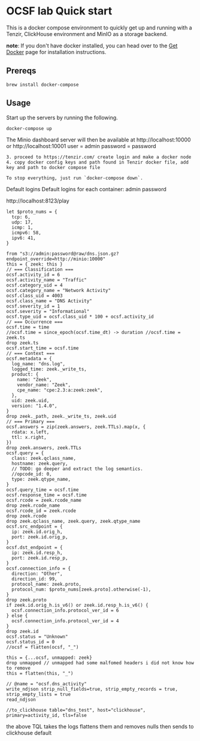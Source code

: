 <!--
 Licensed to the Apache Software Foundation (ASF) under one
 or more contributor license agreements.  See the NOTICE file
 distributed with this work for additional information
 regarding copyright ownership.  The ASF licenses this file
 to you under the Apache License, Version 2.0 (the
 "License"); you may not use this file except in compliance
 with the License.  You may obtain a copy of the License at

   http://www.apache.org/licenses/LICENSE-2.0

 Unless required by applicable law or agreed to in writing,
 software distributed under the License is distributed on an
 "AS IS" BASIS, WITHOUT WARRANTIES OR CONDITIONS OF ANY
 KIND, either express or implied.  See the License for the
 specific language governing permissions and limitations
 under the License.
-->
# OCSF lab Quick start
This is a docker compose environment to quickly get up and running with a Tenzir, ClickHouse environment and MinIO as a storage backend.

**note**: If you don't have docker installed, you can head over to the [Get Docker](https://docs.docker.com/get-docker/)
page for installation instructions.

## Prereqs

`brew install docker-compose`

## Usage
Start up the  servers by running the following.
```
docker-compose up
```
The Minio dashboard server will then be available at http://localhost:10000 or http://localhost:10001
user = admin
password = password
```
3. proceed to https://tenzir.com/ create login and make a docker node 
4. copy docker config keys and path found in Tenzir docker file, add key and path to docker compose file 

To stop everything, just run `docker-compose down`.
```
Default logins
Default logins for each container:
admin 
password

http://localhost:8123/play
```
let $proto_nums = {
  tcp: 6,
  udp: 17,
  icmp: 1,
  icmpv6: 58,
  ipv6: 41,
}

from "s3://admin:password@raw/dns.json.gz?endpoint_override=http://minio:10000"
this = { zeek: this }
// === Classification ===
ocsf.activity_id = 6
ocsf.activity_name = "Traffic"
ocsf.category_uid = 4
ocsf.category_name = "Network Activity"
ocsf.class_uid = 4003
ocsf.class_name = "DNS Activity"
ocsf.severity_id = 1
ocsf.severity = "Informational"
ocsf.type_uid = ocsf.class_uid * 100 + ocsf.activity_id
// === Occurrence ===
ocsf.time = time
//ocsf.time = since_epoch(ocsf.time_dt) -> duration //ocsf.time = zeek.ts
drop zeek.ts
ocsf.start_time = ocsf.time
// === Context ===
ocsf.metadata = {
  log_name: "dns.log",
  logged_time: zeek._write_ts,
  product: {
    name: "Zeek",
    vendor_name: "Zeek",
    cpe_name: "cpe:2.3:a:zeek:zeek",
  },
  uid: zeek.uid,
  version: "1.4.0",
}
drop zeek._path, zeek._write_ts, zeek.uid
// === Primary ===
ocsf.answers = zip(zeek.answers, zeek.TTLs).map(x, {
  rdata: x.left,
  ttl: x.right,
})
drop zeek.answers, zeek.TTLs
ocsf.query = {
  class: zeek.qclass_name,
  hostname: zeek.query,
  // TODO: go deeper and extract the log semantics.
  //opcode_id: 0,
  type: zeek.qtype_name,
}
ocsf.query_time = ocsf.time
ocsf.response_time = ocsf.time
ocsf.rcode = zeek.rcode_name
drop zeek.rcode_name
ocsf.rcode_id = zeek.rcode
drop zeek.rcode
drop zeek.qclass_name, zeek.query, zeek.qtype_name
ocsf.src_endpoint = {
  ip: zeek.id.orig_h,
  port: zeek.id.orig_p,
}
ocsf.dst_endpoint = {
  ip: zeek.id.resp_h,
  port: zeek.id.resp_p,
}
ocsf.connection_info = {
  direction: "Other",
  direction_id: 99,
  protocol_name: zeek.proto,
  protocol_num: $proto_nums[zeek.proto].otherwise(-1),
}
drop zeek.proto
if zeek.id.orig_h.is_v6() or zeek.id.resp_h.is_v6() {
  ocsf.connection_info.protocol_ver_id = 6
} else {
  ocsf.connection_info.protocol_ver_id = 4
}
drop zeek.id
ocsf.status = "Unknown"
ocsf.status_id = 0
//ocsf = flatten(ocsf, "_")

this = {...ocsf, unmapped: zeek}
drop unmapped // unmapped had some malfomed headers i did not know how to remove 
this = flatten(this, "_")

// @name = "ocsf.dns_activity"
write_ndjson strip_null_fields=true, strip_empty_records = true, strip_empty_lists = true
read_ndjson

//to_clickhouse table="dns_test", host="clickhouse", primary=activity_id, tls=false
```
the above TQL takes the logs flattens them and removes nulls then sends to clickhouse default 